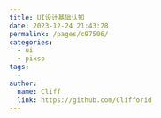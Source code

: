 ```yaml
---
title: UI设计基础认知
date: 2023-12-24 21:43:28
permalink: /pages/c97506/
categories:
  - ui
  - pixso
tags:
  - 
author: 
  name: Cliff
  link: https://github.com/Clifforid
---
```

